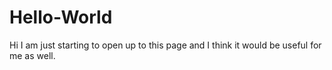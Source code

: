 # Hello-World
Hi I am just starting to open up to this page and I think it would be useful for me as well.

